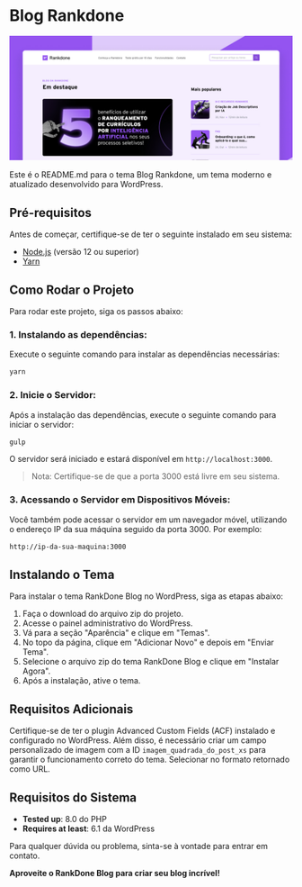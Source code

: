 # Blog Rankdone

![Banner](.github/preview.jpg)

Este é o README.md para o tema Blog Rankdone, um tema moderno e atualizado desenvolvido para WordPress.

## Pré-requisitos

Antes de começar, certifique-se de ter o seguinte instalado em seu sistema:

- [Node.js](https://nodejs.org) (versão 12 ou superior)
- [Yarn](https://yarnpkg.com/getting-started/install)

## Como Rodar o Projeto

Para rodar este projeto, siga os passos abaixo:

### 1. Instalando as dependências:

Execute o seguinte comando para instalar as dependências necessárias:
```bash
yarn
```
### 2. Inicie o Servidor:

Após a instalação das dependências, execute o seguinte comando para iniciar o servidor:
```bash
gulp
```

O servidor será iniciado e estará disponível em `http://localhost:3000`.

> Nota: Certifique-se de que a porta 3000 está livre em seu sistema.

### 3. Acessando o Servidor em Dispositivos Móveis:

Você também pode acessar o servidor em um navegador móvel, utilizando o endereço IP da sua máquina seguido da porta 3000. Por exemplo:

```bash
http://ip-da-sua-maquina:3000
```

## Instalando o Tema

Para instalar o tema RankDone Blog no WordPress, siga as etapas abaixo:

1. Faça o download do arquivo zip do projeto.
2. Acesse o painel administrativo do WordPress.
3. Vá para a seção "Aparência" e clique em "Temas".
4. No topo da página, clique em "Adicionar Novo" e depois em "Enviar Tema".
5. Selecione o arquivo zip do tema RankDone Blog e clique em "Instalar Agora".
6. Após a instalação, ative o tema.

## Requisitos Adicionais

Certifique-se de ter o plugin Advanced Custom Fields (ACF) instalado e configurado no WordPress. Além disso, é necessário criar um campo personalizado de imagem com a ID `imagem_quadrada_do_post_xs` para garantir o funcionamento correto do tema. Selecionar no formato retornado como URL.

## Requisitos do Sistema

- **Tested up**: 8.0 do PHP
- **Requires at least**: 6.1 da WordPress

Para qualquer dúvida ou problema, sinta-se à vontade para entrar em contato.

**Aproveite o RankDone Blog para criar seu blog incrível!**